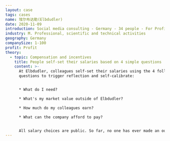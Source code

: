 ```yaml
---
layout: case
tags: cases
name: 埃尔布达勒(Elbdudler)
date: 2020-11-09
introduction: Social media consulting - Germany - 34 people - For Profit.
industry: M. Professional, scientific and technical activities
geography: Germany
companySize: 1-100
profit: Profit
theory:
  - topic: Compensation and incentives
    title: People self-set their salaries based on 4 simple questions
    content: >-
      At Elbdudler, colleagues self-set their salaries using the 4 following
      questions to trigger reflection and self-calibrate:


      * What do I need?

      * What's my market value outside of Elbdudler?

      * How much do my colleagues earn?

      * What can the company afford to pay?


      All salary choices are public. So far, no one has ever made an outrageous choice. If someone asks for a very high salary, colleagues can ask him or her to make a proposal how the company could earn more money. It's up to that person to make the plan happen ^[[http://www.mopo.de/geld/deutschlands-coolster-chef-er-laesst-mitarbeiter-selbst--ueber-ihr-gehalt-bestimmen,5066776,29007608.html](https://www.mopo.de/news/politik-wirtschaft/geld/deutschlands-coolster-chef-er-laesst-mitarbeiter-selbst--ueber-ihr-gehalt-bestimmen-282620)]
---
```

